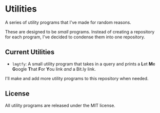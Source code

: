 # Utilities
A series of utility programs that I've made for random reasons. 

These are designed to be *small* programs. Instead of creating a repository for each program, I've decided to condense them into one repository.

## Current Utilities
- `lmgtfy`: A small utility program that takes in a query and prints a **L**et **M**e **G**oogle **T**hat **F**or **Y**ou link *and* a Bit.ly link.

I'll make and add more utility programs to this repository when needed.

## License
All utility programs are released under the MIT license.